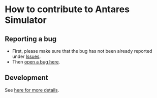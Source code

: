 # How to contribute to Antares Simulator

## Reporting a bug
- First, please make sure that the bug has not been already reported under [Issues](https://github.com/AntaresSimulatorTeam/Antares_Simulator/issues).
- Then [open a bug here](https://github.com/AntaresSimulatorTeam/Antares_Simulator/issues/new?template=bug_report.md).

## Development
See [here for more details](./docs/developer-guide/6-Contributing.md).
